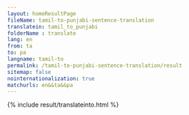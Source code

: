 ```yaml
---
layout: homeResultPage
fileName: tamil-to-punjabi-sentence-translation
translatein: tamil_to_punjabi
folderName : translate
lang: en
from: ta
to: pa
langname: tamil-to
permalink: /tamil-to-punjabi-sentence-translation/result
sitemap: false
nointernationalization: true
matchurls: en&&ta&&pa
---
```

{% include result/translateinto.html %}

<script src="/js/result/translation.js" data-foldername="{{page.folderName}}" data-lang="{{page.lang}}"></script>
